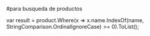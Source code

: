 #para busqueda de productos

var result = product.Where(x => x.name.IndexOf(name, StringComparison.OrdinalIgnoreCase) >= 0).ToList();

